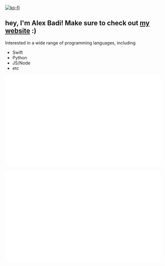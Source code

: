 [![ko-fi](https://ko-fi.com/img/githubbutton_sm.svg)](https://ko-fi.com/E1E3UQYO7)

## hey, I'm Alex Badi! Make sure to check out [my website](https://alexbadi.es) :)
Interested in a wide range of programming languages, including
- Swift
- Python
- JS/Node
- etc

<p> <img src = "https://raw.githubusercontent.com/sayborduu/github-stats/master/generated/overview.svg" /> </p>
<p> <img src = "https://raw.githubusercontent.com/sayborduu/github-stats/master/generated/languages.svg" /> </p>

